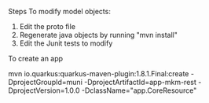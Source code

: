 

Steps To modify model objects:

1. Edit the proto file
2. Regenerate java objects by running "mvn install"
3. Edit the Junit tests to modify



To create an app

mvn io.quarkus:quarkus-maven-plugin:1.8.1.Final:create -DprojectGroupId=muni -DprojectArtifactId=app-mkm-rest -DprojectVersion=1.0.0 -DclassName="app.CoreResource"
